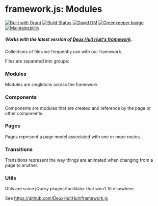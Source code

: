 # framework.js: Modules
[![Built with Grunt](https://cdn.gruntjs.com/builtwith.png)](http://gruntjs.com/)
[![Build Status](https://travis-ci.org/DeuxHuitHuit/framework.js-modules.svg)](https://travis-ci.org/DeuxHuitHuit/framework.js-modules)
[![David DM](https://david-dm.org/DeuxHuitHuit/framework.js-modules/dev-status.svg?style=flat)](https://david-dm.org/DeuxHuitHuit/framework.js-modules?type=dev)
[![Greenkeeper badge](https://badges.greenkeeper.io/DeuxHuitHuit/framework.js-modules.svg)](https://greenkeeper.io/)
[![Maintainability](https://api.codeclimate.com/v1/badges/34fe964de3b2cbfb1d83/maintainability)](https://codeclimate.com/github/DeuxHuitHuit/framework.js-modules/maintainability)

##### Works with the latest version of [Deux Huit Huit's framework](https://github.com/DeuxHuitHuit/framework.js).

Collections of files we frequently use with our framework.

Files are separated into groups:

### Modules

Modules are singletons across the framework

### Components

Components are modules that are created and reference by the page or other components.

### Pages

Pages represent a page model associated with one or more routes.

### Transitions

Transitions represent the way things are animated when changing from a page to another.

### Utils

Utils are some jQuery plugins/facilitator that won't fit elsewhere.

See <https://github.com/DeuxHuitHuit/framework.js>

